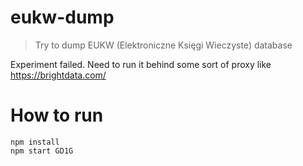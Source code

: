 # eukw-dump
> Try to dump EUKW (Elektroniczne Księgi Wieczyste) database


Experiment failed. Need to run it behind some sort of proxy like https://brightdata.com/

# How to run

```
npm install
npm start GD1G
```
